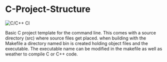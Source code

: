# C-Project-Structure
![C/C++ CI](https://github.com/jackwthake/C-Project-Structure/workflows/C/C++%20CI/badge.svg)

Basic C project template for the command line. This comes with a source directory (src) where source files get placed. when building with the Makefile a directory named bin is created holding object files and the executable. The executable name can be modified in the makefile as well as weather to compile C or C++ code.
